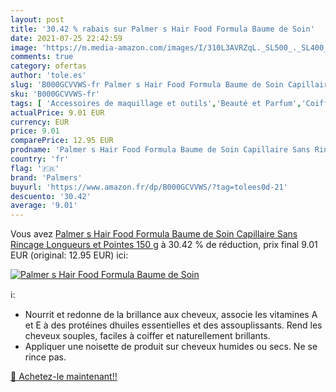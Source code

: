 ```yaml
---
layout: post
title: '30.42 % rabais sur Palmer s Hair Food Formula Baume de Soin'
date: 2021-07-25 22:42:59
image: 'https://m.media-amazon.com/images/I/310L3AVRZqL._SL500_._SL400_.jpg'
comments: true
category: ofertas
author: 'tole.es'
slug: 'B000GCVVWS-fr Palmer s Hair Food Formula Baume de Soin Capillaire Sans...'
sku: 'B000GCVVWS-fr'
tags: [ 'Accessoires de maquillage et outils','Beauté et Parfum','Coiffure et soins des cheveux','Outils et accessoires','Produits coiffants','palmers', ]
actualPrice: 9.01 EUR
currency: EUR
price: 9.01
comparePrice: 12.95 EUR
prodname: 'Palmer s Hair Food Formula Baume de Soin Capillaire Sans Rincage Longueurs et Pointes 150 g'
country: 'fr'
flag: '🇫🇷'
brand: 'Palmers'
buyurl: 'https://www.amazon.fr/dp/B000GCVVWS/?tag=tolees0d-21'
descuento: '30.42'
average: '9.01'
---
```


Vous avez [Palmer s Hair Food Formula Baume de Soin Capillaire Sans Rincage Longueurs et Pointes 150 g](https://www.amazon.fr/dp/B000GCVVWS/?tag=tolees0d-21)  à  30.42 % de réduction, prix final  9.01 EUR (original: 12.95 EUR) ici:

[![Palmer s Hair Food Formula Baume de Soin](https://m.media-amazon.com/images/I/310L3AVRZqL._SL500_._SL400_.jpg)](https://www.amazon.fr/dp/B000GCVVWS/?tag=tolees0d-21)

ℹ️:

- Nourrit et redonne de la brillance aux cheveux, associe les vitamines A et E à des protéines dhuiles essentielles et des assouplissants. Rend les cheveux souples, faciles à coiffer et naturellement brillants.
- Appliquer une noisette de produit sur cheveux humides ou secs. Ne se rince pas.

[🛒 Achetez-le maintenant!!](https://www.amazon.fr/dp/B000GCVVWS/?tag=tolees0d-21)
